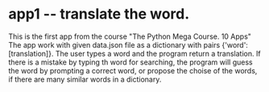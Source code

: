 # app1 -- translate the word.

This is the first app from the course "The Python Mega Course. 10 Apps"
The app work with given data.json file as a dictionary with pairs {'word':[translation]}.
The user types a word and the program return a translation.
If there is a mistake by typing th word for searching, the program will guess the word by prompting a correct word, or
propose the choise of the words, if there are many similar words in a dictionary.

